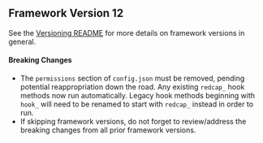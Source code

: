 ## Framework Version 12

See the [Versioning README](README.md) for more details on framework versions in general.

#### Breaking Changes

- The `permissions` section of `config.json` must be removed, pending potential reappropriation down the road.  Any existing `redcap_` hook methods now run automatically.  Legacy hook methods beginning with `hook_` will need to be renamed to start with `redcap_` instead in order to run.
- If skipping framework versions, do not forget to review/address the breaking changes from all prior framework versions.
